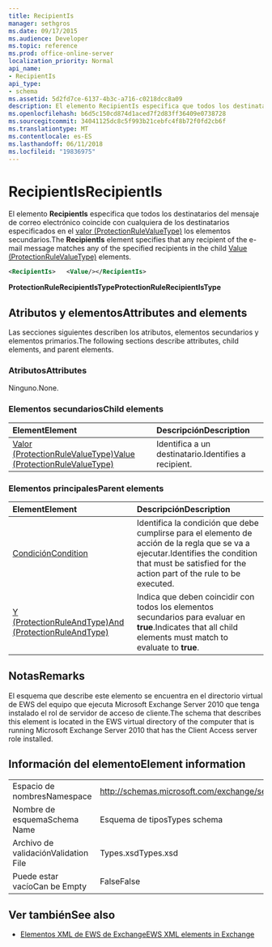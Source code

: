 ```yaml
---
title: RecipientIs
manager: sethgros
ms.date: 09/17/2015
ms.audience: Developer
ms.topic: reference
ms.prod: office-online-server
localization_priority: Normal
api_name:
- RecipientIs
api_type:
- schema
ms.assetid: 5d2fd7ce-6137-4b3c-a716-c0218dcc8a09
description: El elemento RecipientIs especifica que todos los destinatarios del mensaje de correo electrónico coincide con cualquiera de los destinatarios especificados en los elementos de valor (ProtectionRuleValueType) secundarios.
ms.openlocfilehash: b6d5c150cd874d1aced7f2d83ff36409e0738728
ms.sourcegitcommit: 34041125dc8c5f993b21cebfc4f8b72f0fd2cb6f
ms.translationtype: MT
ms.contentlocale: es-ES
ms.lasthandoff: 06/11/2018
ms.locfileid: "19836975"
---
```

# <a name="recipientis"></a><span data-ttu-id="731f2-103">RecipientIs</span><span class="sxs-lookup"><span data-stu-id="731f2-103">RecipientIs</span></span>

<span data-ttu-id="731f2-104">El elemento **RecipientIs** especifica que todos los destinatarios del mensaje de correo electrónico coincide con cualquiera de los destinatarios especificados en el [valor (ProtectionRuleValueType)](value-protectionrulevaluetype.md) los elementos secundarios.</span><span class="sxs-lookup"><span data-stu-id="731f2-104">The **RecipientIs** element specifies that any recipient of the e-mail message matches any of the specified recipients in the child [Value (ProtectionRuleValueType)](value-protectionrulevaluetype.md) elements.</span></span> 
  
```xml
<RecipientIs>   <Value/></RecipientIs>
```

 <span data-ttu-id="731f2-105">**ProtectionRuleRecipientIsType**</span><span class="sxs-lookup"><span data-stu-id="731f2-105">**ProtectionRuleRecipientIsType**</span></span>
## <a name="attributes-and-elements"></a><span data-ttu-id="731f2-106">Atributos y elementos</span><span class="sxs-lookup"><span data-stu-id="731f2-106">Attributes and elements</span></span>

<span data-ttu-id="731f2-107">Las secciones siguientes describen los atributos, elementos secundarios y elementos primarios.</span><span class="sxs-lookup"><span data-stu-id="731f2-107">The following sections describe attributes, child elements, and parent elements.</span></span>
  
### <a name="attributes"></a><span data-ttu-id="731f2-108">Atributos</span><span class="sxs-lookup"><span data-stu-id="731f2-108">Attributes</span></span>

<span data-ttu-id="731f2-109">Ninguno.</span><span class="sxs-lookup"><span data-stu-id="731f2-109">None.</span></span>
  
### <a name="child-elements"></a><span data-ttu-id="731f2-110">Elementos secundarios</span><span class="sxs-lookup"><span data-stu-id="731f2-110">Child elements</span></span>

|<span data-ttu-id="731f2-111">**Element**</span><span class="sxs-lookup"><span data-stu-id="731f2-111">**Element**</span></span>|<span data-ttu-id="731f2-112">**Descripción**</span><span class="sxs-lookup"><span data-stu-id="731f2-112">**Description**</span></span>|
|:-----|:-----|
|[<span data-ttu-id="731f2-113">Valor (ProtectionRuleValueType)</span><span class="sxs-lookup"><span data-stu-id="731f2-113">Value (ProtectionRuleValueType)</span></span>](value-protectionrulevaluetype.md) <br/> |<span data-ttu-id="731f2-114">Identifica a un destinatario.</span><span class="sxs-lookup"><span data-stu-id="731f2-114">Identifies a recipient.</span></span>  <br/> |
   
### <a name="parent-elements"></a><span data-ttu-id="731f2-115">Elementos principales</span><span class="sxs-lookup"><span data-stu-id="731f2-115">Parent elements</span></span>

|<span data-ttu-id="731f2-116">**Element**</span><span class="sxs-lookup"><span data-stu-id="731f2-116">**Element**</span></span>|<span data-ttu-id="731f2-117">**Descripción**</span><span class="sxs-lookup"><span data-stu-id="731f2-117">**Description**</span></span>|
|:-----|:-----|
|[<span data-ttu-id="731f2-118">Condición</span><span class="sxs-lookup"><span data-stu-id="731f2-118">Condition</span></span>](condition.md) <br/> |<span data-ttu-id="731f2-119">Identifica la condición que debe cumplirse para el elemento de acción de la regla que se va a ejecutar.</span><span class="sxs-lookup"><span data-stu-id="731f2-119">Identifies the condition that must be satisfied for the action part of the rule to be executed.</span></span>  <br/> |
|[<span data-ttu-id="731f2-120">Y (ProtectionRuleAndType)</span><span class="sxs-lookup"><span data-stu-id="731f2-120">And (ProtectionRuleAndType)</span></span>](and-protectionruleandtype.md) <br/> |<span data-ttu-id="731f2-121">Indica que deben coincidir con todos los elementos secundarios para evaluar en **true**.</span><span class="sxs-lookup"><span data-stu-id="731f2-121">Indicates that all child elements must match to evaluate to **true**.</span></span>  <br/> |
   
## <a name="remarks"></a><span data-ttu-id="731f2-122">Notas</span><span class="sxs-lookup"><span data-stu-id="731f2-122">Remarks</span></span>

<span data-ttu-id="731f2-123">El esquema que describe este elemento se encuentra en el directorio virtual de EWS del equipo que ejecuta Microsoft Exchange Server 2010 que tenga instalado el rol de servidor de acceso de cliente.</span><span class="sxs-lookup"><span data-stu-id="731f2-123">The schema that describes this element is located in the EWS virtual directory of the computer that is running Microsoft Exchange Server 2010 that has the Client Access server role installed.</span></span>
  
## <a name="element-information"></a><span data-ttu-id="731f2-124">Información del elemento</span><span class="sxs-lookup"><span data-stu-id="731f2-124">Element information</span></span>

|||
|:-----|:-----|
|<span data-ttu-id="731f2-125">Espacio de nombres</span><span class="sxs-lookup"><span data-stu-id="731f2-125">Namespace</span></span>  <br/> |http://schemas.microsoft.com/exchange/services/2006/types  <br/> |
|<span data-ttu-id="731f2-126">Nombre de esquema</span><span class="sxs-lookup"><span data-stu-id="731f2-126">Schema Name</span></span>  <br/> |<span data-ttu-id="731f2-127">Esquema de tipos</span><span class="sxs-lookup"><span data-stu-id="731f2-127">Types schema</span></span>  <br/> |
|<span data-ttu-id="731f2-128">Archivo de validación</span><span class="sxs-lookup"><span data-stu-id="731f2-128">Validation File</span></span>  <br/> |<span data-ttu-id="731f2-129">Types.xsd</span><span class="sxs-lookup"><span data-stu-id="731f2-129">Types.xsd</span></span>  <br/> |
|<span data-ttu-id="731f2-130">Puede estar vacío</span><span class="sxs-lookup"><span data-stu-id="731f2-130">Can be Empty</span></span>  <br/> |<span data-ttu-id="731f2-131">False</span><span class="sxs-lookup"><span data-stu-id="731f2-131">False</span></span>  <br/> |
   
## <a name="see-also"></a><span data-ttu-id="731f2-132">Ver también</span><span class="sxs-lookup"><span data-stu-id="731f2-132">See also</span></span>



- [<span data-ttu-id="731f2-133">Elementos XML de EWS de Exchange</span><span class="sxs-lookup"><span data-stu-id="731f2-133">EWS XML elements in Exchange</span></span>](ews-xml-elements-in-exchange.md)


